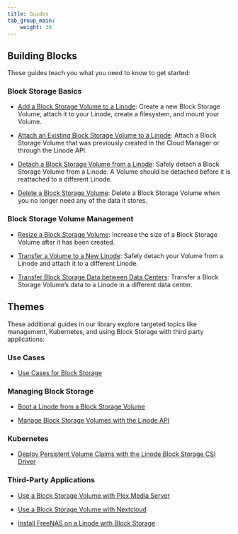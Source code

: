 ```yaml
---
title: Guides
tab_group_main:
    weight: 30
---
```


## Building Blocks

These guides teach you what you need to know to get started:

### Block Storage Basics

- [Add a Block Storage Volume to a Linode](/docs/products/storage/block-storage/guides/add-volume/): Create a new Block Storage Volume, attach it to your Linode, create a filesystem, and mount your Volume.

- [Attach an Existing Block Storage Volume to a Linode](/docs/products/storage/block-storage/guides/attach-volume/): Attach a Block Storage Volume that was previously created in the Cloud Manager or through the Linode API.

- [Detach a Block Storage Volume from a Linode](/docs/products/storage/block-storage/guides/detach-volume/): Safely detach a Block Storage Volume from a Linode. A Volume should be detached before it is reattached to a different Linode.

- [Delete a Block Storage Volume](/docs/products/storage/block-storage/guides/delete-volume/): Delete a Block Storage Volume when you no longer need any of the data it stores.

### Block Storage Volume Management

- [Resize a Block Storage Volume](/docs/products/storage/block-storage/guides/resize-volume/): Increase the size of a Block Storage Volume after it has been created.

- [Transfer a Volume to a New Linode](/docs/products/storage/block-storage/guides/transfer-volume/): Safely detach your Volume from a Linode and attach it to a different Linode.

- [Transfer Block Storage Data between Data Centers](/docs/products/storage/block-storage/guides/transfer-volume-data-between-data-centers/): Transfer a Block Storage Volume’s data to a Linode in a different data center.

## Themes

These additional guides in our library explore targeted topics like management, Kubernetes, and using Block Storage with third party applications:

### Use Cases

- [Use Cases for Block Storage](/docs/platform/block-storage/block-storage-use-cases/)

### Managing Block Storage

- [Boot a Linode from a Block Storage Volume](/docs/platform/block-storage/boot-from-block-storage-volume/)

- [Manage Block Storage Volumes with the Linode API](/docs/platform/api/create-block-storage-volumes-with-the-linode-api/)

### Kubernetes

- [Deploy Persistent Volume Claims with the Linode Block Storage CSI Driver](/docs/kubernetes/deploy-volumes-with-the-linode-block-storage-csi-driver/)

### Third-Party Applications

- [Use a Block Storage Volume with Plex Media Server](/docs/applications/media-servers/use-block-storage-with-plex-media-server/)

- [Use a Block Storage Volume with Nextcloud](/docs/applications/cloud-storage/use-block-storage-volume-with-nextcloud/)

- [Install FreeNAS on a Linode with Block Storage](/docs/applications/cloud-storage/freenas-blockstorage/)
